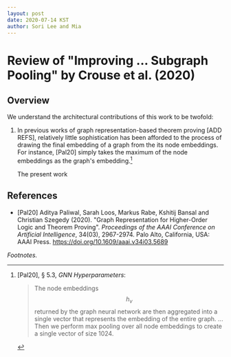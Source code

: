 ```yaml
---
layout: post
date: 2020-07-14 KST
author: Sori Lee and Mia
---
```


# Review of "Improving ... Subgraph Pooling" by Crouse et al. (2020)

## Overview

We understand the architectural contributions of this work to be twofold:

1. In previous works of graph representation-based theorem proving [ADD REFS], relatively little sophistication has been afforded to the process of drawing the final embedding of a graph from the its node embeddings. For instance, [Pal20] simply takes the maximum of the node embeddings as the graph's embedding.[^1]

   The present work 

[^1]: [Pal20], §&nbsp;5.3, *GNN Hyperparameters*:

      > The node embeddings $$h_v$$ returned by the graph neural network are then aggregated into a single vector that represents the embedding of the entire graph. ... Then we perform max pooling over all node embeddings to create a single vector of size 1024.

## References

- [Pal20] Aditya Paliwal, Sarah Loos, Markus Rabe, Kshitij Bansal and Christian Szegedy (2020). "Graph Representation for Higher-Order Logic and Theorem Proving". *Proceedings of the AAAI Conference on Artificial Intelligence*, 34(03), 2967-2974. Palo Alto, California, USA: AAAI Press. https://doi.org/10.1609/aaai.v34i03.5689

*Footnotes.*
